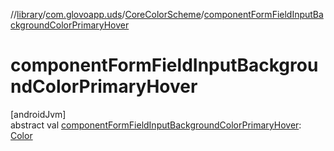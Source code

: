 //[library](../../../index.md)/[com.glovoapp.uds](../index.md)/[CoreColorScheme](index.md)/[componentFormFieldInputBackgroundColorPrimaryHover](component-form-field-input-background-color-primary-hover.md)

# componentFormFieldInputBackgroundColorPrimaryHover

[androidJvm]\
abstract val [componentFormFieldInputBackgroundColorPrimaryHover](component-form-field-input-background-color-primary-hover.md): [Color](https://developer.android.com/reference/kotlin/androidx/compose/ui/graphics/Color.html)
